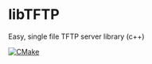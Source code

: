 # libTFTP
Easy, single file TFTP server library (c++)

[![CMake](https://github.com/lazzyfox/libTFTP/actions/workflows/cmake.yml/badge.svg)](https://github.com/lazzyfox/libTFTP/actions/workflows/cmake.yml)

